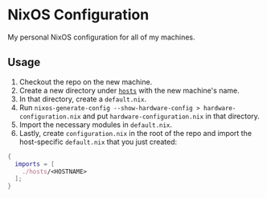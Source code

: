 # NixOS Configuration
My personal NixOS configuration for all of my machines.

## Usage
1. Checkout the repo on the new machine.
2. Create a new directory under [`hosts`](hosts) with the new machine's name.
3. In that directory, create a `default.nix`.
4. Run `nixos-generate-config --show-hardware-config > hardware-configuration.nix` and put `hardware-configuration.nix` in that directory.
5. Import the necessary modules in `default.nix`.
6. Lastly, create `configuration.nix` in the root of the repo and import the host-specific `default.nix` that you just created:
```nix
{
  imports = [
    ./hosts/<HOSTNAME>
  ];
}
```

